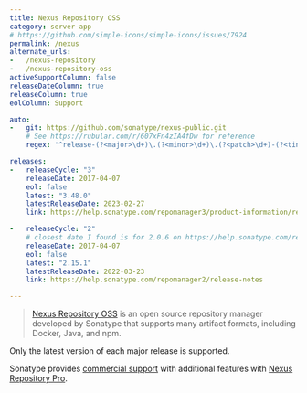 ```yaml
---
title: Nexus Repository OSS
category: server-app
# https://github.com/simple-icons/simple-icons/issues/7924
permalink: /nexus
alternate_urls:
-   /nexus-repository
-   /nexus-repository-oss
activeSupportColumn: false
releaseDateColumn: true
releaseColumn: true
eolColumn: Support

auto:
-   git: https://github.com/sonatype/nexus-public.git
    # See https://rubular.com/r/607xFn4zIA4fDw for reference
    regex: '^release-(?<major>\d+)\.(?<minor>\d+)\.(?<patch>\d+)-(?<tiny>\d+)$'

releases:
-   releaseCycle: "3"
    releaseDate: 2017-04-07
    eol: false
    latest: "3.48.0"
    latestReleaseDate: 2023-02-27
    link: https://help.sonatype.com/repomanager3/product-information/release-notes

-   releaseCycle: "2"
    # closest date I found is for 2.0.6 on https://help.sonatype.com/repomanager2/download/download-archives---repository-manager-2#DownloadArchivesRepositoryManager2-NexusProfessional2.0.6
    releaseDate: 2017-04-07
    eol: false
    latest: "2.15.1"
    latestReleaseDate: 2022-03-23
    link: https://help.sonatype.com/repomanager2/release-notes

---
```


> [Nexus Repository OSS](https://www.sonatype.com/products/repository-oss-download) is an open
> source repository manager developed by Sonatype that supports many artifact formats, including
> Docker, Java, and npm.

Only the latest version of each major release is supported.

Sonatype provides [commercial support](https://sonatype.com/usage/software-support-policy) with
additional features with [Nexus Repository Pro](https://www.sonatype.com/products/repository-oss-vs-pro-features).
